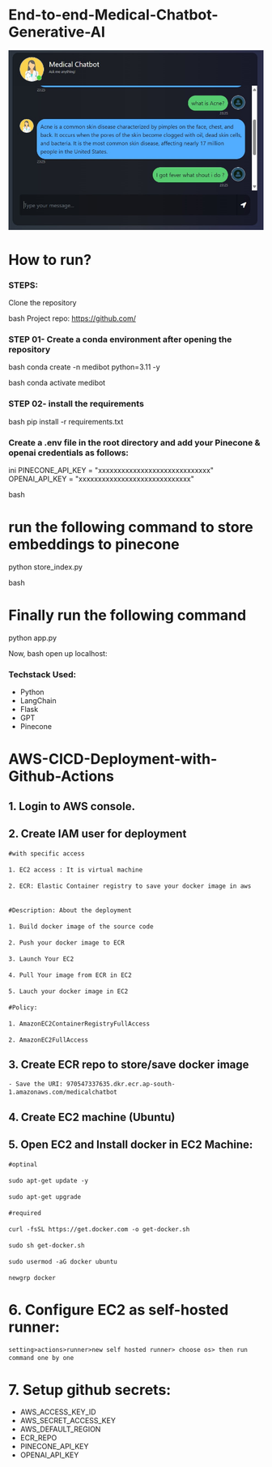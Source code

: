 # End-to-end-Medical-Chatbot-Generative-AI

![](1.png.jpg)

# How to run?
### STEPS:

Clone the repository

bash
Project repo: https://github.com/

### STEP 01- Create a conda environment after opening the repository

bash
conda create -n medibot python=3.11 -y


bash
conda activate medibot



### STEP 02- install the requirements
bash
pip install -r requirements.txt



### Create a .env file in the root directory and add your Pinecone & openai credentials as follows:

ini
PINECONE_API_KEY = "xxxxxxxxxxxxxxxxxxxxxxxxxxxxx"
OPENAI_API_KEY = "xxxxxxxxxxxxxxxxxxxxxxxxxxxxx"



bash
# run the following command to store embeddings to pinecone
python store_index.py


bash
# Finally run the following command
python app.py


Now,
bash
open up localhost:



### Techstack Used:

- Python
- LangChain
- Flask
- GPT
- Pinecone


# AWS-CICD-Deployment-with-Github-Actions

## 1. Login to AWS console.

## 2. Create IAM user for deployment

	#with specific access

	1. EC2 access : It is virtual machine

	2. ECR: Elastic Container registry to save your docker image in aws


	#Description: About the deployment

	1. Build docker image of the source code

	2. Push your docker image to ECR

	3. Launch Your EC2 

	4. Pull Your image from ECR in EC2

	5. Lauch your docker image in EC2

	#Policy:

	1. AmazonEC2ContainerRegistryFullAccess

	2. AmazonEC2FullAccess

	
## 3. Create ECR repo to store/save docker image
    - Save the URI: 970547337635.dkr.ecr.ap-south-1.amazonaws.com/medicalchatbot

	
## 4. Create EC2 machine (Ubuntu) 

## 5. Open EC2 and Install docker in EC2 Machine:
	
	
	#optinal

	sudo apt-get update -y

	sudo apt-get upgrade
	
	#required

	curl -fsSL https://get.docker.com -o get-docker.sh

	sudo sh get-docker.sh

	sudo usermod -aG docker ubuntu

	newgrp docker
	
# 6. Configure EC2 as self-hosted runner:
    setting>actions>runner>new self hosted runner> choose os> then run command one by one


# 7. Setup github secrets:

   - AWS_ACCESS_KEY_ID
   - AWS_SECRET_ACCESS_KEY
   - AWS_DEFAULT_REGION
   - ECR_REPO
   - PINECONE_API_KEY
   - OPENAI_API_KEY